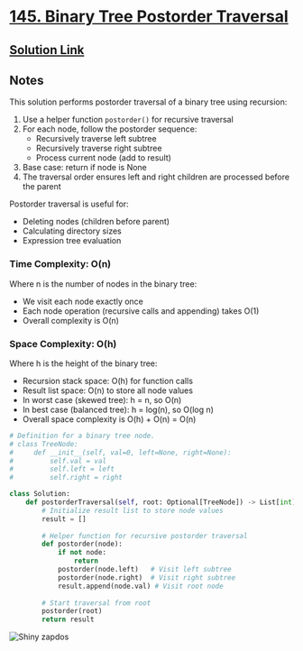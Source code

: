 # [145. Binary Tree Postorder Traversal](https://leetcode.com/problems/binary-tree-postorder-traversal/description/)

## [Solution Link](https://leetcode.com/submissions/detail/1716401900/)

## Notes

This solution performs postorder traversal of a binary tree using recursion:

1. Use a helper function `postorder()` for recursive traversal
2. For each node, follow the postorder sequence:
   - Recursively traverse left subtree
   - Recursively traverse right subtree
   - Process current node (add to result)
3. Base case: return if node is None
4. The traversal order ensures left and right children are processed before the parent

Postorder traversal is useful for:

- Deleting nodes (children before parent)
- Calculating directory sizes
- Expression tree evaluation

### Time Complexity: O(n)

Where n is the number of nodes in the binary tree:

- We visit each node exactly once
- Each node operation (recursive calls and appending) takes O(1)
- Overall complexity is O(n)

### Space Complexity: O(h)

Where h is the height of the binary tree:

- Recursion stack space: O(h) for function calls
- Result list space: O(n) to store all node values
- In worst case (skewed tree): h = n, so O(n)
- In best case (balanced tree): h = log(n), so O(log n)
- Overall space complexity is O(h) + O(n) = O(n)

```python
# Definition for a binary tree node.
# class TreeNode:
#     def __init__(self, val=0, left=None, right=None):
#         self.val = val
#         self.left = left
#         self.right = right

class Solution:
    def postorderTraversal(self, root: Optional[TreeNode]) -> List[int]:
        # Initialize result list to store node values
        result = []
        
        # Helper function for recursive postorder traversal
        def postorder(node):
            if not node:
                return
            postorder(node.left)   # Visit left subtree
            postorder(node.right)  # Visit right subtree
            result.append(node.val) # Visit root node
        
        # Start traversal from root
        postorder(root)
        return result
```

![Shiny zapdos](https://projectpokemon.org/images/shiny-sprite/zapdos.gif)
